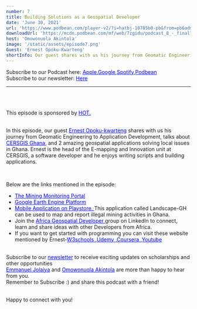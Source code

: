 ```yaml
---
number: 7
title: Building Solutions as a Geospatial Developer
date: 'June 30, 2021'
url: 'https://www.podbean.com/player-v2/?i=hatbj-10785b0-pb&from=pb6admin'
downloadUrl: 'https://mcdn.podbean.com/mf/web/7zgidu/podcast_8_-_final7cg68.mp3'
host: 'Omowonuola Akintola'
image: '/static/assets/episode7.png'
Guest: 'Ernest Opoku-Kwarteng'
shortInfo: Our guest shares with us his journey from Geomatic Engineering to Application Development...
---
```


Subscribe to our Podcast here: <a target="_blank" href="https://podcasts.apple.com/ng/podcast/africa-geoconvo-podcast/id1549049632" style='color:blue;'>Apple</a>,<a target="_blank" href="https://www.google.com/podcasts?feed=aHR0cHM6Ly9mZWVkLnBvZGJlYW4uY29tL2FmcmljYWdlb2NvbnZvL2ZlZWQueG1s" style='color:blue;'>Google</a>,<a target="_blank" href="https://africageoconvo.podbean.com/" style='color:blue;'>Spotify</a>,<a target="_blank" href="https://africageoconvo.podbean.com/" style='color:blue;'>Podbean</a><br>
Subscribe to our newsletter: <a target="_blank" href="https://mailchi.mp/431d1fc48f4b/africa-geo-convo-mailing-list" style='color:blue;'>Here</a>
<hr>
<br><br>

This episode is sponsored by <a href='https://www.hotosm.org/' target='_blank' style='color:blue'>HOT.</a>
<br><br>


In this episode, our guest <a target="_blank" href="https://www.linkedin.com/in/ernestopokukwarteng/" style='color:blue;'>Ernest Opoku-kwarteng</a> shares with us his journey from Geomatic Engineering to Application Development, talks about <a target="_blank" href="https://cersgis.org/" style='color:blue;'>CERSGIS Ghana</a>, and 2 amazing geospatial applications solving local issues in Ghana. Ernest is the head of the E-mapping and Innovation unit at CERSGIS, a software developer and he enjoys writing scripts and building applications.

<br>

<p>Below are the links mentioned in the episode:</p>

<ul>

<li><a href='http://ssmportal.cersgis.org/map/' target='_blank' style='color:blue'>The Mining Monitoring Portal 
</a></li>

<li><a href='https://earthengine.google.com/' target='_blank' style='color:blue'>Google Earth Engine Platform
</a></li>

<li><a href='http://play.google.com/store/apps/details?id=com.cersgis.emapping.galamseycollect&hl=en_US&gl=US' target='_blank' style='color:blue'> Mobile Application on Playstore.
</a>This application called Landscape-GH can be used to map and report illegal mining activities in Ghana.</li>

<li>Join the <a href='https://www.linkedin.com/groups/13919285/' target='_blank' style='color:blue'>Africa Geospatial Developer
</a>group on LinkedIn to connect, learn and share ideas with other Developers from Africa.</li>

<li>If you want to get started with programming you can visit these website mentioned by Ernest-<a href='https://www.w3schools.com/' target='_blank' style='color:blue'>W3schools
</a>,<a href='https://www.udemy.com/' target='_blank' style='color:blue'>Udemy
</a>,<a href='https://www.coursera.org/' target='_blank' style='color:blue'>Coursera
</a>,<a href='https://www.youtube.com/' target='_blank' style='color:blue'>Youtube
</a></li>
</ul>

<br>
Subscribe to our <a href='https://mailchi.mp/431d1fc48f4b/africa-geo-convo-mailing-list' target='_blank' style='color:blue'> newsletter</a> to receive exciting updates on scholarships and other opportunities</li>
<br>
<a href='https://www.twitter.com/jeafreezy' target='_blank' style='color:blue'> Emmanuel Jolaiya</a> and <a href='https://twitter.com/Svelte_mo' target='_blank' style='color:blue'> Omowonuola Akintola</a> are more than happy to hear from you.</li>

<br>
Remember to Subscribe :) and share this podcast with a friend! <br><br>

Happy to connect with you!